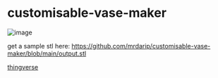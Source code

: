 # customisable-vase-maker

![image](https://github.com/user-attachments/assets/6ce32a67-daeb-430e-a6f1-bed589ea6be1)

get a sample stl here: 
<https://github.com/mrdarip/customisable-vase-maker/blob/main/output.stl>

[thingverse](https://www.thingiverse.com/thing:6746262)